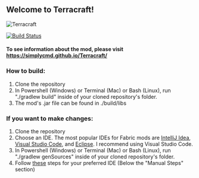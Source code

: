 
## Welcome to Terracraft!
![Terracraft](https://github.com/SimplyCmd/Terracraft/blob/master/terracraft_logo.png?raw=true)

[![Build Status](https://travis-ci.org/SimplyCmd/Terracraft.svg?branch=master)](https://travis-ci.org/github/SimplyCmd/Terracraft)

#### To see information about the mod, please visit https://simplycmd.github.io/Terracraft/

### How to build:
  1. Clone the repository
  3. In Powershell (Windows) or Terminal (Mac) or Bash (Linux), run "./gradlew build" inside of your cloned repository's folder.
  4. The mod's .jar file can be found in ./build/libs

### If you want to make changes:
  1. Clone the repository
  2. Choose an IDE. The most popular IDEs for Fabric mods are [IntelliJ Idea](https://www.jetbrains.com/idea/), [Visual Studio Code](https://code.visualstudio.com/), and [Eclipse](https://www.eclipse.org/eclipseide/). I recommend using Visual Studio Code.
  3. In Powershell (Windows) or Terminal (Mac) or Bash (Linux), run "./gradlew genSources" inside of your cloned repository's folder.
  4. Follow [these](https://fabricmc.net/wiki/tutorial:setup) steps for your preferred IDE (Below the "Manual Steps" section)
